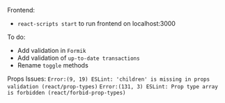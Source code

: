 Frontend:
- `react-scripts start` to run frontend on localhost:3000

To do:
- Add validation in `Formik`
- Add validation of `up-to-date transactions`
- Rename `toggle` methods

Props Issues:
`Error:(9, 19) ESLint: 'children' is missing in props validation (react/prop-types)`
`Error:(131, 3) ESLint: Prop type array is forbidden (react/forbid-prop-types)`
